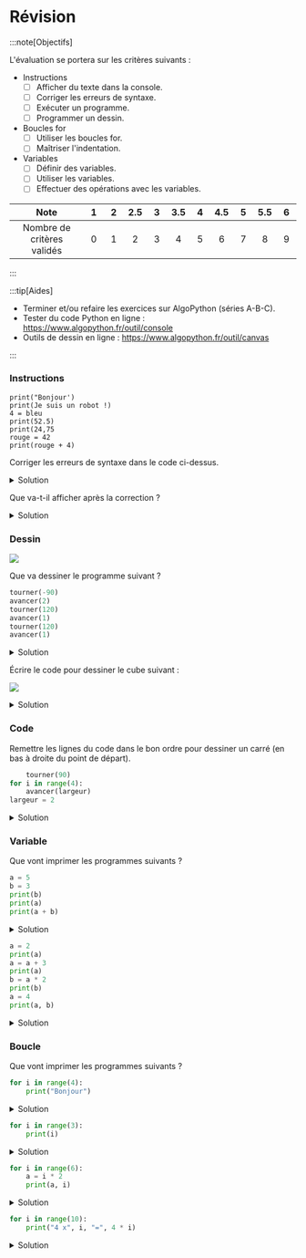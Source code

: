 # Révision

:::note[Objectifs]

L'évaluation se portera sur les critères suivants :

- Instructions
  - [ ] Afficher du texte dans la console.
  - [ ] Corriger les erreurs de syntaxe.
  - [ ] Exécuter un programme.
  - [ ] Programmer un dessin.
- Boucles for
  - [ ] Utiliser les boucles for.
  - [ ] Maîtriser l'indentation.
- Variables
  - [ ] Définir des variables.
  - [ ] Utiliser les variables.
  - [ ] Effectuer des opérations avec les variables.

|            Note            | &nbsp;1&nbsp; | &nbsp;2&nbsp; | 2.5 | &nbsp;3&nbsp; | 3.5 | &nbsp;4&nbsp; | 4.5 | &nbsp;5&nbsp; | 5.5 | &nbsp;6&nbsp; |
| :------------------------: | :-----------: | :-----------: | :-: | :-----------: | :-: | :-----------: | :-: | :-----------: | :-: | :-----------: |
| Nombre de critères validés |       0       |       1       |  2  |       3       |  4  |       5       |  6  |       7       |  8  |       9       |

:::

:::tip[Aides]

- Terminer et/ou refaire les exercices sur AlgoPython (séries A-B-C).
- Tester du code Python en ligne : https://www.algopython.fr/outil/console
- Outils de dessin en ligne : https://www.algopython.fr/outil/canvas

:::

### Instructions

```
print("Bonjour')
print(Je suis un robot !)
4 = bleu
print(52.5)
print(24,75
rouge = 42
print(rouge + 4)
```

Corriger les erreurs de syntaxe dans le code ci-dessus.

<details>
<summary>Solution</summary>

```python showLineNumbers
print("Bonjour")
print("Je suis un robot !")
bleu = 4
print(52.5)
print(24, 75)
rouge = 42
print(rouge + 4)
```

</details>

Que va-t-il afficher après la correction ?

<details>
<summary>Solution</summary>

```
Bonjour
Je suis un robot !
52.5
24 75
46
```

</details>

### Dessin

![](/algopython/canva.png)

Que va dessiner le programme suivant ?

```python showLineNumbers
tourner(-90)
avancer(2)
tourner(120)
avancer(1)
tourner(120)
avancer(1)
```

<details>
<summary>Solution</summary>

![](/algopython/canva-flag.png)

</details>

Écrire le code pour dessiner le cube suivant :

![](/algopython/canva-cube.png)

<details>
<summary>Solution</summary>

```python showLineNumbers
avancer(2)
tourner(90)
avancer(2)
tourner(90)
avancer(2)
tourner(90)
avancer(2)
tourner(45)
avancer(1)
tourner(45)
avancer(2)
tourner(135)
avancer(1)
tourner(180)
avancer(1)
tourner(135)
avancer(2)
tourner(45)
avancer(1)
```

ou encore mieux avec une boucle :

```python showLineNumbers
for i in range(4):
    avancer(2)
    tourner(90)
tourner(-45)
avancer(1)
tourner(45)
avancer(2)
tourner(135)
avancer(1)
tourner(180)
avancer(1)
tourner(135)
avancer(2)
tourner(45)
avancer(1)
```

</details>

### Code

Remettre les lignes du code dans le bon ordre pour dessiner un carré (en bas à droite du point de départ).

```python
    tourner(90)
for i in range(4):
    avancer(largeur)
largeur = 2
```

<details>
<summary>Solution</summary>

```python showLineNumbers
largeur = 2
for i in range(4):
    avancer(largeur)
    tourner(90)
```

</details>

### Variable

Que vont imprimer les programmes suivants ?

```python
a = 5
b = 3
print(b)
print(a)
print(a + b)
```

<details>
<summary>Solution</summary>

```
3
5
8
```

</details>

```python
a = 2
print(a)
a = a + 3
print(a)
b = a * 2
print(b)
a = 4
print(a, b)
```

<details>
<summary>Solution</summary>

```
2
5
10
4 10
```

</details>

### Boucle

Que vont imprimer les programmes suivants ?

```python
for i in range(4):
    print("Bonjour")
```

<details>
<summary>Solution</summary>

```
Bonjour
Bonjour
Bonjour
```

</details>

```python
for i in range(3):
    print(i)
```

<details>
<summary>Solution</summary>

```
0
1
2
```

</details>

```python
for i in range(6):
    a = i * 2
    print(a, i)
```

<details>
<summary>Solution</summary>

```
0 0
2 1
4 2
6 3
8 4
10 5
```

</details>

```python
for i in range(10):
    print("4 x", i, "=", 4 * i)
```

<details>
<summary>Solution</summary>

```
4 x 0 = 0
4 x 1 = 4
4 x 2 = 8
4 x 3 = 12
4 x 4 = 16
4 x 5 = 20
4 x 6 = 24
4 x 7 = 28
4 x 8 = 32
4 x 9 = 36
```

</details>
